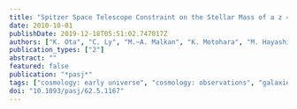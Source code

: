 ```yaml
---
title: "Spitzer Space Telescope Constraint on the Stellar Mass of a z = 6.96 Ly$α$ Emitter"
date: 2010-10-01
publishDate: 2019-12-18T05:51:02.747017Z
authors: ["K. Ota", "C. Ly", "M.~A. Malkan", "K. Motohara", "M. Hayashi", "K. Shimasaku", "T. Morokuma", "M. Iye", "N. Kashikawa", "T. Hattori"]
publication_types: ["2"]
abstract: ""
featured: false
publication: "*pasj*"
tags: ["cosmology: early universe", "cosmology: observations", "galaxies: high-redshift"]
doi: "10.1093/pasj/62.5.1167"
---
```


